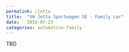 ```yaml
---
permalink: /jetta
title:  "VW Jetta Sportwagen SE - Family car"
date:   2016-07-23
categories: automotive family
---
```

TBD
